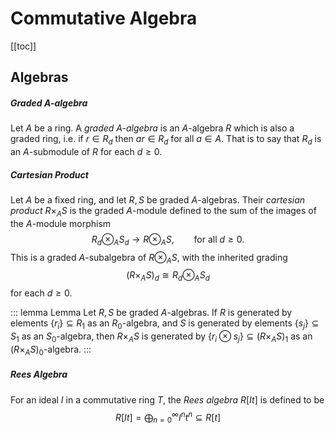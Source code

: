 # Commutative Algebra

[[toc]]

## Algebras

##### Graded $A$-algebra

Let $A$ be a ring. A _graded $A$-algebra_ is an $A$-algebra $R$ which is also a graded ring, i.e. if $r \in R_{d}$ then $ar \in R_{d}$ for all $a \in A$. That is to say that $R_{d}$ is an $A$-submodule of $R$ for each $d \geq 0$.

##### Cartesian Product

Let $A$ be a fixed ring, and let $R, S$ be graded $A$-algebras. Their _cartesian product_ $R \times_{A} S$ is the graded $A$-module defined to the sum of the images of the $A$-module morphism
$$
    R_{d} \otimes_{A} S_{d} \longrightarrow R \otimes_{A} S,\qquad \text{for all } d \geq 0.
$$
This is a graded $A$-subalgebra of $R\otimes_{A}S$, with the inherited grading
$$
    (R\times_{A}S)_{d} \cong R_{d} \otimes_{A} S_{d}
$$
for each $d \geq 0$.

::: lemma Lemma
Let $R, S$ be graded $A$-algebras. If $R$ is generated by elements $\{r_{i}\}\subseteq R_{1}$ as an $R_{0}$-algebra, and $S$ is generated by elements $\{s_{j}\}\subseteq S_{1}$ as an $S_{0}$-algebra, then $R \times_{A} S$ is generated by $\{ r_{i} \otimes s_{j} \} \subseteq (R \times_{A} S)_{1}$ as an $(R \times_{A} S)_{0}$-algebra.
:::

##### Rees Algebra

For an ideal $I$ in a commutative ring $T$, the _Rees algebra_ $R[It]$ is defined to be
$$
    R[It] = \bigoplus_{n=0}^{\infty}I^{n}t^{n} \subseteq R[t]
$$



